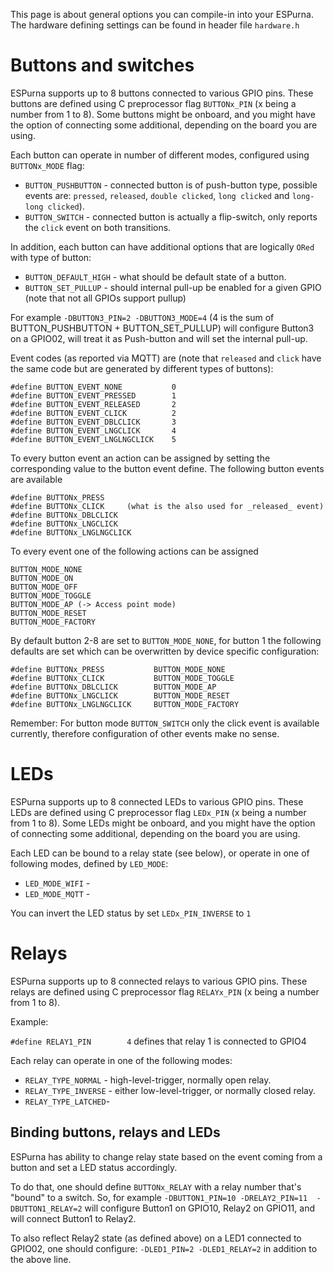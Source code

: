 This page is about general options you can compile-in into your ESPurna. The hardware defining settings can be found in header file ``hardware.h``

# Buttons and switches 

ESPurna supports up to 8 buttons connected to various GPIO pins. These buttons are defined using C preprocessor flag `BUTTONx_PIN` (x being a number from 1 to 8). Some buttons might be onboard, and you might have the option of connecting some additional, depending on the board you are using.

Each button can operate in number of different modes, configured using `BUTTONx_MODE` flag:
- `BUTTON_PUSHBUTTON` - connected button is of push-button type, possible events are: `pressed`, `released`, `double clicked`, `long clicked` and `long-long clicked`).
- `BUTTON_SWITCH` - connected button is actually a flip-switch, only reports the `click` event on both transitions.

In addition, each button can have additional options that are logically `ORed` with type of button:
- `BUTTON_DEFAULT_HIGH` - what should be default state of a button.
- `BUTTON_SET_PULLUP` - should internal pull-up be enabled for a given GPIO (note that not all GPIOs support pullup)

For example `-DBUTTON3_PIN=2 -DBUTTON3_MODE=4` (4 is the sum of BUTTON_PUSHBUTTON + BUTTON_SET_PULLUP) will configure Button3 on a GPIO02, will treat it as Push-button and will set the internal pull-up.

Event codes (as reported via MQTT) are (note that `released` and `click` have the same code but are generated by different types of buttons):

```
#define BUTTON_EVENT_NONE           0
#define BUTTON_EVENT_PRESSED        1
#define BUTTON_EVENT_RELEASED       2
#define BUTTON_EVENT_CLICK          2
#define BUTTON_EVENT_DBLCLICK       3
#define BUTTON_EVENT_LNGCLICK       4
#define BUTTON_EVENT_LNGLNGCLICK    5
```
To every button event an action can be assigned by setting the corresponding value to the button event define. The following button events are available
```
#define BUTTONx_PRESS
#define BUTTONx_CLICK     (what is the also used for _released_ event)
#define BUTTONx_DBLCLICK
#define BUTTONx_LNGCLICK
#define BUTTONx_LNGLNGCLICK
```
To every event one of the following actions can be assigned
```
BUTTON_MODE_NONE
BUTTON_MODE_ON
BUTTON_MODE_OFF
BUTTON_MODE_TOGGLE
BUTTON_MODE_AP (-> Access point mode)
BUTTON_MODE_RESET
BUTTON_MODE_FACTORY
```
By default button 2-8 are set to ``BUTTON_MODE_NONE``, for button 1 the following defaults are set which can be overwritten by device specific configuration:
```
#define BUTTONx_PRESS           BUTTON_MODE_NONE
#define BUTTONx_CLICK           BUTTON_MODE_TOGGLE    
#define BUTTONx_DBLCLICK        BUTTON_MODE_AP
#define BUTTONx_LNGCLICK        BUTTON_MODE_RESET
#define BUTTONx_LNGLNGCLICK     BUTTON_MODE_FACTORY
```
Remember: For button mode ``BUTTON_SWITCH`` only the click event is available currently, therefore configuration of other events make no sense.


# LEDs 

ESPurna supports up to 8 connected LEDs to various GPIO pins. These LEDs are defined using C preprocessor flag `LEDx_PIN` (x being a number from 1 to 8). Some LEDs might be onboard, and you might have the option of connecting some additional, depending on the board you are using.

Each LED can be bound to a relay state (see below), or operate in one of following modes, defined by `LED_MODE`:
- `LED_MODE_WIFI` -
- `LED_MODE_MQTT` -

You can invert the LED status by set `LEDx_PIN_INVERSE` to `1`

# Relays 

ESPurna supports up to 8 connected relays to various GPIO pins. These relays are defined using C preprocessor flag `RELAYx_PIN` (x being a number from 1 to 8).

Example:

``#define RELAY1_PIN        4`` defines that relay 1 is connected to GPIO4

Each relay can operate in one of the following modes: 
- `RELAY_TYPE_NORMAL` - high-level-trigger, normally open relay.
- `RELAY_TYPE_INVERSE` - either low-level-trigger, or normally closed relay. 
- `RELAY_TYPE_LATCHED`- 

## Binding buttons, relays and LEDs

ESPurna has ability to change relay state based on the event coming from a button and set a LED status accordingly.

To do that, one should define `BUTTONx_RELAY` with a relay number that's "bound" to a switch. 
So, for example `-DBUTTON1_PIN=10 -DRELAY2_PIN=11  -DBUTTON1_RELAY=2` will configure Button1 on GPIO10, Relay2 on GPIO11, and will connect Button1 to Relay2.

To also reflect Relay2 state (as defined above) on a LED1 connected to GPIO02, one should configure: `-DLED1_PIN=2 -DLED1_RELAY=2` in addition to the above line. 


